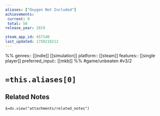 ```yaml
---
aliases: ["Oxygen Not Included"]
achievements:
 current: 9
 total: 50
release_year: 2019

steam_app_id: 457140
last_updated: 1750218212
---
```

%%
genres:: [[indie]] [[simulation]]
platform:: [[steam]]
features:: [[single player]]
preferred_input:: [[mkb]]
%%
#game/unbeaten
#v3/2

# `=this.aliases[0]`
## Related Notes
`$=dv.view("attachments/related_notes")`
